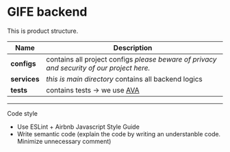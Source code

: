 # GIFE backend

This is product structure.

Name | Description
------------ | -------------
**configs** | contains all project configs *please beware of privacy and security of our project here.*
**services** | *this is main directory* contains all backend logics
**tests** | contains tests -> we use [AVA](https://github.com/avajs/ava)

---

Code style

* Use ESLint + Airbnb Javascript Style Guide
* Write semantic code (explain the code by writing an understanble code. Minimize unnecessary comment)
